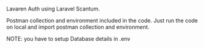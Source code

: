Lavaren Auth using Laravel Scantum.

Postman collection and environment included in the code. Just run the code on local and import postman collection and environment.

NOTE: you have to setup Database details in .env

